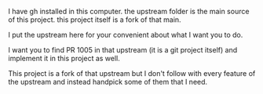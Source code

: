 I have gh installed in this computer. the upstream folder is the main source of this project. this project itself is a fork of that main.

I put the upstream here for your convenient about what I want you to do.

I want you to find PR 1005 in that upstream (it is a git project itself) and implement it in this project as well.

This project is a fork of that upstream but I don't follow with every feature of the upstream and instead handpick some of them that I need.